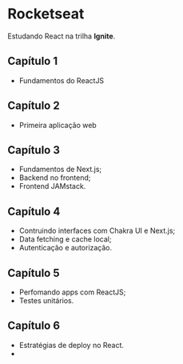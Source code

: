 # Rocketseat

Estudando React na trilha **Ignite**.

## Capítulo 1

- Fundamentos do ReactJS

## Capítulo 2

- Primeira aplicação web

## Capítulo 3

- Fundamentos de Next.js;
- Backend no frontend;
- Frontend JAMstack.

## Capítulo 4

- Contruindo interfaces com Chakra UI e Next.js;
- Data fetching e cache local;
- Autenticação e autorização.

## Capítulo 5

- Perfomando apps com ReactJS;
- Testes unitários.

## Capítulo 6

- Estratégias de deploy no React.
- 
   
